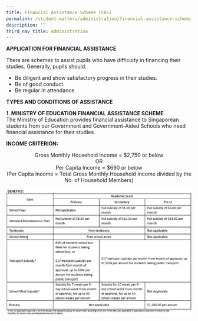 ```yaml
---
title: Financial Assistance Scheme (FAS)
permalink: /student-matters/administration/financial-assistance-scheme-fas/
description: ""
third_nav_title: Administration
---
```

<p><strong>APPLICATION FOR FINANCIAL ASSISTANCE</strong></p>
<p>There are schemes to assist pupils who have difficulty in financing their studies. Generally, pupils should:&nbsp;</p>
<ul>
<li>Be diligent and show satisfactory progress in their studies.&nbsp;</li>
<li>Be of good conduct.</li>
<li>Be regular in attendance.&nbsp;</li>
</ul>
<p><strong>TYPES AND CONDITIONS OF ASSISTANCE</strong>&nbsp;</p>
<p><strong>1. MINISTRY OF EDUCATION FINANCIAL ASSISTANCE SCHEME<br /></strong>The Ministry of Education provides financial assistance to Singaporean students from our Government and Government-Aided Schools who need financial assistance for their studies.</p>
<p><strong>INCOME CRITERION:</strong></p>
<p style="text-align: center;">Gross Monthly Household Income = $2,750 or below<br />OR<br />Per Capita Income = $690 or below<br />(Per Capita Income = Total Gross Monthly Household Income divided by the No. of Household Members)</p>
<img src="/images/fas.jpg">